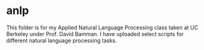 # anlp
This folder is for my Applied Natural Language Processing class taken at UC Berkeley under Prof. David Bamman. I have uploaded select scripts for different natural language processing tasks.
